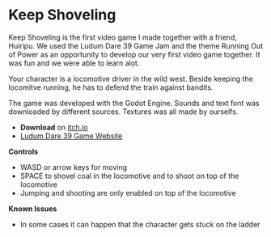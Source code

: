 # Keep Shoveling

Keep Shoveling is the first video game I made together with a friend, Huiripu. We used the Ludum Dare 39 Game Jam and the theme Running Out of Power as an opportunity to develop our very first video game together. It was fun and we were able to learn alot.

Your character is a locomotive driver in the wild west. Beside keeping the locomitve running, he has to defend the train against bandits.

The game was developed with the Godot Engine. Sounds and text font was downloaded by different sources. Textures was all made by ourselfs.

* __Download__ on [itch.io](https://twaldigas.itch.io/keep-shoveling)
* [Ludum Dare 39 Game Website](https://ldjam.com/events/ludum-dare/39/keep-shoveling)

__Controls__

* WASD or arrow keys for moving
* SPACE to shovel coal in the locomotive and to shoot on top of the locomotive
* Jumping and shooting are only enabled on top of the locomotive

__Known Issues__

* In some cases it can happen that the character gets stuck on the ladder

